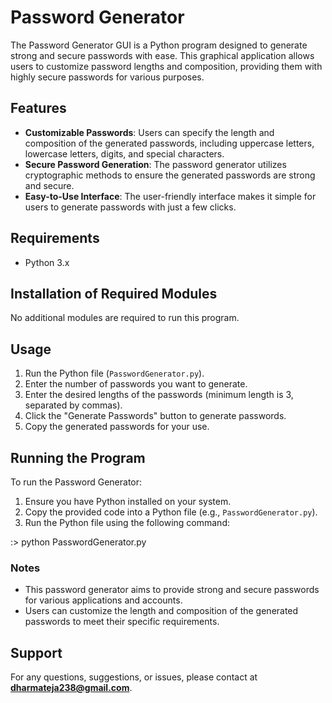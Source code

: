 # **Password Generator**

The Password Generator GUI is a Python program designed to generate strong and secure passwords with ease. This graphical application allows users to customize password lengths and composition, providing them with highly secure passwords for various purposes.

## **Features**

- **Customizable Passwords**: Users can specify the length and composition of the generated passwords, including uppercase letters, lowercase letters, digits, and special characters.
- **Secure Password Generation**: The password generator utilizes cryptographic methods to ensure the generated passwords are strong and secure.
- **Easy-to-Use Interface**: The user-friendly interface makes it simple for users to generate passwords with just a few clicks.

## **Requirements**

- Python 3.x

## **Installation of Required Modules**

No additional modules are required to run this program.

## **Usage**

1. Run the Python file (`PasswordGenerator.py`).
2. Enter the number of passwords you want to generate.
3. Enter the desired lengths of the passwords (minimum length is 3, separated by commas).
4. Click the "Generate Passwords" button to generate passwords.
5. Copy the generated passwords for your use.

## **Running the Program**

To run the Password Generator:

1. Ensure you have Python installed on your system.
2. Copy the provided code into a Python file (e.g., `PasswordGenerator.py`).
3. Run the Python file using the following command:

:> python PasswordGenerator.py


### **Notes**

- This password generator aims to provide strong and secure passwords for various applications and accounts.
- Users can customize the length and composition of the generated passwords to meet their specific requirements.

## **Support**

For any questions, suggestions, or issues, please contact at **dharmateja238@gmail.com**.
